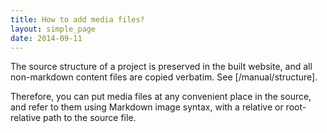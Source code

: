 ```yaml
---
title: How to add media files? 
layout: simple_page 
date: 2014-09-11
---
```


The source structure of a project is preserved in the built website, and all
non-markdown content files are copied verbatim. See [/manual/structure]. 

Therefore, you can put media files at any convenient place in the source, and
refer to them using Markdown image syntax, with a relative or root-relative
path to the source file.
